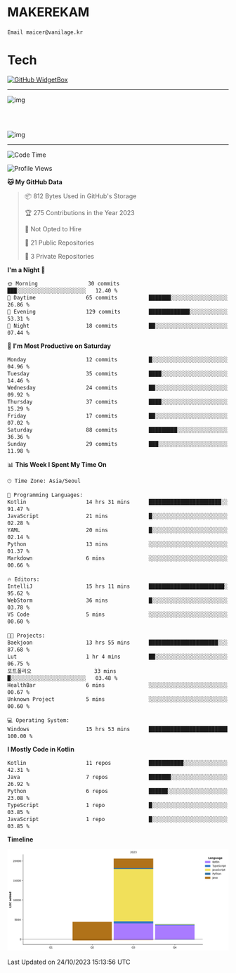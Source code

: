 # MAKEREKAM

`Email maicer@vanilage.kr`

# Tech

[![GitHub WidgetBox](https://github-widgetbox.vercel.app/api/skills?languages=python,js,ts,c,cpp,cs,java,kotlin,bash,md,html,css,xml,yaml,swift,powershell,json,R,SQL&tools=git,npm,gradle,nodejs,vercel,nginx&includeNames=true&theme=darkmode)](https://github.com/Jurredr/github-widgetbox)

---

![img](https://github-readme-stats.vercel.app/api/top-langs/?username=MAKEREKAM&layout=compact&theme=gruvbox)

<br>
<br>

![img](https://github-readme-stats.vercel.app/api/?username=MAKEREKAM&layout=compact&theme=gruvbox)

---

<!--START_SECTION:waka-->
![Code Time](http://img.shields.io/badge/Code%20Time-50%20hrs%2041%20mins-blue)

![Profile Views](http://img.shields.io/badge/Profile%20Views-1-blue)

**🐱 My GitHub Data** 

> 📦 812 Bytes Used in GitHub's Storage 
 > 
> 🏆 275 Contributions in the Year 2023
 > 
> 🚫 Not Opted to Hire
 > 
> 📜 21 Public Repositories 
 > 
> 🔑 3 Private Repositories 
 > 
**I'm a Night 🦉** 

```text
🌞 Morning                30 commits          ███░░░░░░░░░░░░░░░░░░░░░░   12.40 % 
🌆 Daytime                65 commits          ███████░░░░░░░░░░░░░░░░░░   26.86 % 
🌃 Evening                129 commits         █████████████░░░░░░░░░░░░   53.31 % 
🌙 Night                  18 commits          ██░░░░░░░░░░░░░░░░░░░░░░░   07.44 % 
```
📅 **I'm Most Productive on Saturday** 

```text
Monday                   12 commits          █░░░░░░░░░░░░░░░░░░░░░░░░   04.96 % 
Tuesday                  35 commits          ████░░░░░░░░░░░░░░░░░░░░░   14.46 % 
Wednesday                24 commits          ██░░░░░░░░░░░░░░░░░░░░░░░   09.92 % 
Thursday                 37 commits          ████░░░░░░░░░░░░░░░░░░░░░   15.29 % 
Friday                   17 commits          ██░░░░░░░░░░░░░░░░░░░░░░░   07.02 % 
Saturday                 88 commits          █████████░░░░░░░░░░░░░░░░   36.36 % 
Sunday                   29 commits          ███░░░░░░░░░░░░░░░░░░░░░░   11.98 % 
```


📊 **This Week I Spent My Time On** 

```text
🕑︎ Time Zone: Asia/Seoul

💬 Programming Languages: 
Kotlin                   14 hrs 31 mins      ███████████████████████░░   91.47 % 
JavaScript               21 mins             █░░░░░░░░░░░░░░░░░░░░░░░░   02.28 % 
YAML                     20 mins             █░░░░░░░░░░░░░░░░░░░░░░░░   02.14 % 
Python                   13 mins             ░░░░░░░░░░░░░░░░░░░░░░░░░   01.37 % 
Markdown                 6 mins              ░░░░░░░░░░░░░░░░░░░░░░░░░   00.66 % 

🔥 Editors: 
IntelliJ                 15 hrs 11 mins      ████████████████████████░   95.62 % 
WebStorm                 36 mins             █░░░░░░░░░░░░░░░░░░░░░░░░   03.78 % 
VS Code                  5 mins              ░░░░░░░░░░░░░░░░░░░░░░░░░   00.60 % 

🐱‍💻 Projects: 
Baekjoon                 13 hrs 55 mins      ██████████████████████░░░   87.68 % 
Lut                      1 hr 4 mins         ██░░░░░░░░░░░░░░░░░░░░░░░   06.75 % 
포트폴리오                    33 mins             █░░░░░░░░░░░░░░░░░░░░░░░░   03.48 % 
HealthBar                6 mins              ░░░░░░░░░░░░░░░░░░░░░░░░░   00.67 % 
Unknown Project          5 mins              ░░░░░░░░░░░░░░░░░░░░░░░░░   00.60 % 

💻 Operating System: 
Windows                  15 hrs 53 mins      █████████████████████████   100.00 % 
```

**I Mostly Code in Kotlin** 

```text
Kotlin                   11 repos            ███████████░░░░░░░░░░░░░░   42.31 % 
Java                     7 repos             ███████░░░░░░░░░░░░░░░░░░   26.92 % 
Python                   6 repos             ██████░░░░░░░░░░░░░░░░░░░   23.08 % 
TypeScript               1 repo              █░░░░░░░░░░░░░░░░░░░░░░░░   03.85 % 
JavaScript               1 repo              █░░░░░░░░░░░░░░░░░░░░░░░░   03.85 % 
```



**Timeline**

![Lines of Code chart](https://raw.githubusercontent.com/MAKEREKAM/MAKEREKAM/main/assets/bar_graph.png)


 Last Updated on 24/10/2023 15:13:56 UTC
<!--END_SECTION:waka-->
